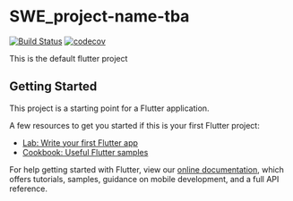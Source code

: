 # SWE_project-name-tba

[![Build Status](https://travis-ci.org/choreus/choreus.svg?branch=master)](https://travis-ci.org/choreus/choreus)
[![codecov](https://codecov.io/gh/choreus/choreus/branch/master/graph/badge.svg)](https://codecov.io/gh/choreus/choreus)

This is the default flutter project

## Getting Started

This project is a starting point for a Flutter application.

A few resources to get you started if this is your first Flutter project:

- [Lab: Write your first Flutter app](https://flutter.dev/docs/get-started/codelab)
- [Cookbook: Useful Flutter samples](https://flutter.dev/docs/cookbook)

For help getting started with Flutter, view our
[online documentation](https://flutter.dev/docs), which offers tutorials,
samples, guidance on mobile development, and a full API reference.
